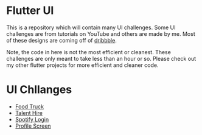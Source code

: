 # Flutter UI

This is a repository which will contain many UI challenges. Some UI challenges are from tutorials on YouTube and others are made by me. Most of these designs are coming off of [dribbble](https://dribbble.com).

Note, the code in here is not the most efficient or cleanest. These challenges are only meant to take less than an hour or so. Please check out my other flutter projects for more efficient and cleaner code.

# UI Chllanges
- [Food Truck](lib/food_truck/)
- [Talent Hire](lib/talent_hire/)
- [Spotify Login](lib/spotify_login/)
- [Profile Screen](lib/profile_screen/)